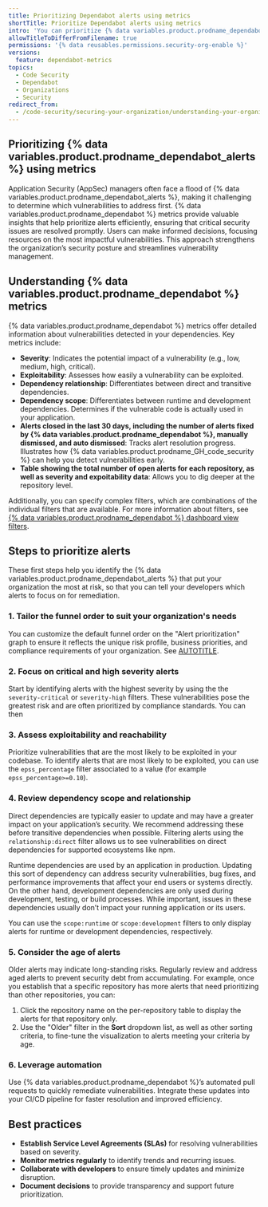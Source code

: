 ```yaml
---
title: Prioritizing Dependabot alerts using metrics
shortTitle: Prioritize Dependabot alerts using metrics
intro: 'You can prioritize {% data variables.product.prodname_dependabot_alerts %} in your organization by analyzing the provided metrics. Using this approach, you can tell your developers to focus on the most important vulnerabilities first.'
allowTitleToDifferFromFilename: true
permissions: '{% data reusables.permissions.security-org-enable %}'
versions:
  feature: dependabot-metrics
topics:
  - Code Security
  - Dependabot
  - Organizations
  - Security
redirect_from:
  - /code-security/securing-your-organization/understanding-your-organizations-exposure-to-vulnerabilites/prioritizing-dependabot-alerts-using-metrics
---
```


## Prioritizing {% data variables.product.prodname_dependabot_alerts %} using metrics

Application Security (AppSec) managers often face a flood of {% data variables.product.prodname_dependabot_alerts %}, making it challenging to determine which vulnerabilities to address first. {% data variables.product.prodname_dependabot %} metrics provide valuable insights that help prioritize alerts efficiently, ensuring that critical security issues are resolved promptly. Users can make informed decisions, focusing resources on the most impactful vulnerabilities. This approach strengthens the organization’s security posture and streamlines vulnerability management.

## Understanding {% data variables.product.prodname_dependabot %} metrics

{% data variables.product.prodname_dependabot %} metrics offer detailed information about vulnerabilities detected in your dependencies. Key metrics include:

* **Severity**: Indicates the potential impact of a vulnerability (e.g., low, medium, high, critical).
* **Exploitability**: Assesses how easily a vulnerability can be exploited.
* **Dependency relationship**: Differentiates between direct and transitive dependencies.
* **Dependency scope**: Differentiates between runtime and development dependencies. Determines if the vulnerable code is actually used in your application.
* **Alerts closed in the last 30 days, including the number of alerts fixed by {% data variables.product.prodname_dependabot %}, manually dismissed, and auto dismissed**: Tracks alert resolution progress. Illustrates how {% data variables.product.prodname_GH_code_security %} can help you detect vulnerabilities early.
* **Table showing the total number of open alerts for each repository, as well as severity and expoitability data**: Allows you to dig deeper at the repository level.

Additionally, you can specify complex filters, which are combinations of the individual filters that are available. For more information about filters, see [{% data variables.product.prodname_dependabot %} dashboard view filters](/code-security/security-overview/filtering-alerts-in-security-overview#dependabot-dashboard-view-filters).

## Steps to prioritize alerts

These first steps help you identify the {% data variables.product.prodname_dependabot_alerts %} that put your organization the most at risk, so that you can tell your developers which alerts to focus on for remediation.

### 1. Tailor the funnel order to suit your organization's needs

You can customize the default funnel order on the "Alert prioritization" graph to ensure it reflects the unique risk profile, business priorities, and compliance requirements of your organization. See [AUTOTITLE](/code-security/security-overview/viewing-metrics-for-dependabot-alerts#configuring-funnel-categories).

### 2. Focus on critical and high severity alerts

Start by identifying alerts with the highest severity by using the the `severity-critical` or `severity-high` filters. These vulnerabilities pose the greatest risk and are often prioritized by compliance standards. You can then

### 3. Assess exploitability and reachability

Prioritize vulnerabilities that are the most likely to be exploited in your codebase. To identify alerts that are most likely to be exploited, you can use the `epss_percentage` filter associated to a value (for example `epss_percentage>=0.10`).

### 4. Review dependency scope and relationship

Direct dependencies are typically easier to update and may have a greater impact on your application’s security. We recommend addressing these before transitive dependencies when possible.
Filtering alerts using the `relationship:direct` filter allows us to see vulnerabilities on direct dependencies for supported ecosystems like npm.

Runtime dependencies are used by an application in production. Updating this sort of dependency can address security vulnerabilities, bug fixes, and performance improvements that affect your end users or systems directly. On the other hand, development dependencies are only used during development, testing, or build processes. While important, issues in these dependencies usually don’t impact your running application or its users.

You can use the `scope:runtime` or `scope:development` filters to only display alerts for runtime or development dependencies, respectively.

### 5. Consider the age of alerts

Older alerts may indicate long-standing risks. Regularly review and address aged alerts to prevent security debt from accumulating. For example, once you establish that a specific repository has more alerts that need prioritizing than other repositories, you can:
1. Click the repository name on the per-repository table to display the alerts for that repository only.
1. Use the "Older" filter in the **Sort** dropdown list, as well as other sorting criteria, to fine-tune the visualization to alerts meeting your criteria by age.

### 6. Leverage automation

Use {% data variables.product.prodname_dependabot %}’s automated pull requests to quickly remediate vulnerabilities. Integrate these updates into your CI/CD pipeline for faster resolution and improved efficiency.

## Best practices

* **Establish Service Level Agreements (SLAs)** for resolving vulnerabilities based on severity.
* **Monitor metrics regularly** to identify trends and recurring issues.
* **Collaborate with developers** to ensure timely updates and minimize disruption.
* **Document decisions** to provide transparency and support future prioritization.
